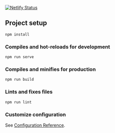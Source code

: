 [![Netlify Status](https://api.netlify.com/api/v1/badges/e9478895-8fd2-40a4-8947-f3316ff2e885/deploy-status)](https://app.netlify.com/sites/thetodolist-app/deploys)
## Project setup
```
npm install
```

### Compiles and hot-reloads for development
```
npm run serve
```

### Compiles and minifies for production
```
npm run build
```

### Lints and fixes files
```
npm run lint
```

### Customize configuration
See [Configuration Reference](https://cli.vuejs.org/config/).
